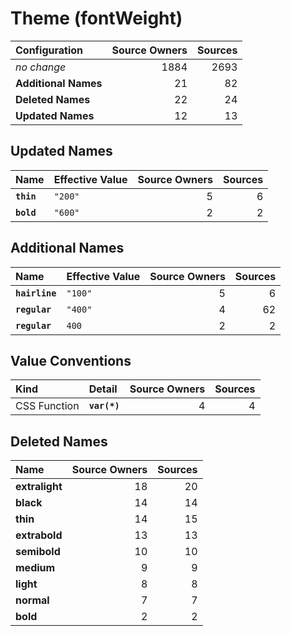 # Theme (fontWeight)

| Configuration | Source Owners | Sources |
| :------------ | ------------: | ------: |
| *no change* | 1884 | 2693 |
| **Additional Names** | 21 | 82 |
| **Deleted Names** | 22 | 24 |
| **Updated Names** | 12 | 13 |

## Updated Names

| Name | Effective Value | Source Owners | Sources |
| :--- | :-------------- | ------------: | ------: |
| **`thin`** | `"200"` | 5 | 6 |
| **`bold`** | `"600"` | 2 | 2 |

## Additional Names

| Name | Effective Value | Source Owners | Sources |
| :--- | :-------------- | ------------: | ------: |
| **`hairline`** | `"100"` | 5 | 6 |
| **`regular`** | `"400"` | 4 | 62 |
| **`regular`** | `400` | 2 | 2 |

## Value Conventions

| Kind | Detail | Source Owners | Sources |
| :--- | :----- | ------------: | ------: |
| CSS Function | **`var(*)`** | 4 | 4 |

## Deleted Names

| Name | Source Owners | Sources |
| :--- | ------------: | ------: |
| **extralight** | 18 | 20 |
| **black** | 14 | 14 |
| **thin** | 14 | 15 |
| **extrabold** | 13 | 13 |
| **semibold** | 10 | 10 |
| **medium** | 9 | 9 |
| **light** | 8 | 8 |
| **normal** | 7 | 7 |
| **bold** | 2 | 2 |

